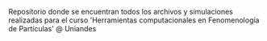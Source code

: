 Repositorio donde se encuentran todos los archivos y simulaciones realizadas para el curso 'Herramientas computacionales en Fenomenología de Partículas' @ Uniandes
